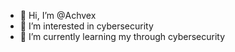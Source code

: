 - 👋 Hi, I’m @Achvex
- 👀 I’m interested in cybersecurity
- 🌱 I’m currently learning my through cybersecurity 


<!---
Achvex/Achvex is a ✨ special ✨ repository because its `README.md` (this file) appears on your GitHub profile.
You can click the Preview link to take a look at your changes.
--->
